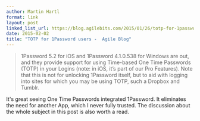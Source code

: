 ```yaml
---
author: Martin Hartl
format: link
layout: post
linked_list_url: https://blog.agilebits.com/2015/01/26/totp-for-1password-users/
date: 2015-02-02
title: "TOTP for 1Password users -  Agile Blog"
---
```


>1Password 5.2 for iOS and 1Password 4.1.0.538 for Windows are out, and they provide support for using Time-based One Time Passwords (TOTP) in your Logins (note: in iOS, it’s part of our Pro Features). Note that this is not for unlocking 1Password itself, but to aid with logging into sites for which you may be using TOTP, such a Dropbox and Tumblr.

It's great seeing One Time Passwords integrated 1Password. It eliminates the need for another App, which I never fully trusted. The discussion about the whole subject in this post is also worth a read. 

